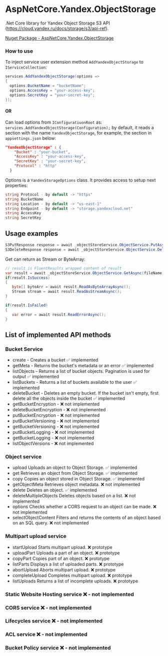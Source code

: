 # AspNetCore.Yandex.ObjectStorage

.Net Core library for Yandex Object Storage S3 API (https://cloud.yandex.ru/docs/storage/s3/api-ref).

[Nuget Package - AspNetCore.Yandex.ObjectStorage](https://www.nuget.org/packages/AspNetCore.Yandex.ObjectStorage/)

### How to use

To inject service user extension method `AddYandexObjectStorage` to `IServiceCollection`:

```C#
services.AddYandexObjectStorage(options =>
{
  options.BucketName = "bucketName";
  options.AccessKey = "your-access-key";
  options.SecretKey = "your-secret-key";
});
```

#### OR

Can load options from `IConfiguratiuonRoot` as: `services.AddYandexObjectStorage(Configuration);`
by default, it reads a section with the name `YandexObjectStorage`, for example, the section in `appsettings.json` below:
```json
"YandexObjectStorage" : {
    "Bucket" : "your-bucket",
    "AccessKey" : "your-access-key",
    "SecretKey" : "your-secret-key",
    "Protocol" : "http"
  }
```

Options is a `YandexStorageOptions` class.
It provides access to setup next properties:
```C#
string Protocol - by default -> "https"
string BucketName
string Location - by default -> "us-east-1"
string Endpoint - by default -> "storage.yandexcloud.net"
string AccessKey
string SecretKey
```

## Usage examples

```C#
S3PutResponse response = await _objectStoreService.ObjectService.PutAsync(byteArr, fileName);
S3DeleteResponse response = await _objectStoreService.ObjectService.DeleteAsync(filename);
```
Get can return as Stream or ByteArray:

```C#
// result is FluentResults wrapped content of result
var result = await _objectStoreService.ObjectService.GetAsync(fileName);
if(result.IsSuccess) 
{
   byte[] byteArr = await result.ReadAsByteArrayAsync();
   Stream stream = await result.ReadAsStreamAsync();
}

if(result.IsFailed)
{
   var error = await result.ReadErrorAsync();
}
```

## List of implemented API methods

### Bucket Service 
- create - Creates a bucket ✅ implemented
- getMeta - Returns the bucket's metadata or an error ✅ implemented
- listObjects - Returns a list of bucket objects. Pagination is used for output ✅ implemented
- listBuckets - Returns a list of buckets available to the user ✅ implemented
- deleteBucket - Deletes an empty bucket. If the bucket isn't empty, first delete all the objects inside the bucket ✅ implemented
- getBucketEncryption - ❌ not implemented
- deleteBucketEncryption - ❌ not implemented
- putBucketEncryption - ❌ not implemented
- putBucketVersioning - ❌ not implemented
- getBucketVersioning - ❌ not implemented
- putBucketLogging - ❌ not implemented
- getBucketLogging - ❌ not implemented
- listObjectVersions - ❌ not implemented

### Object service
- upload	Uploads an object to Object Storage. ✅ implemented
- get	Retrieves an object from Object Storage. ✅ implemented
- copy	Copies an object stored in Object Storage. ✅ implemented
- getObjectMeta	Retrieves object metadata. ❌ not implemented
- delete	Deletes an object. ✅ implemented
- deleteMultipleObjects	Deletes objects based on a list. ❌ not implemented
- options	Checks whether a CORS request to an object can be made. ❌ not implemented
- selectObjectContent	Filters and returns the contents of an object based on an SQL query. ❌ not implemented
### Multipart upload service
- startUpload	Starts multipart upload. ❌ prototype
- uploadPart	Uploads a part of an object. ❌ prototype
- copyPart	Copies part of an object. ❌ prototype
- listParts	Displays a list of uploaded parts. ❌ prototype
- abortUpload	Aborts multipart upload. ❌ prototype
- completeUpload	Completes multipart upload. ❌ prototype
- listUploads	Returns a list of incomplete uploads. ❌ prototype
### Static Website Hosting service ❌ - not implemented
### CORS service ❌ - not implemented
### Lifecycles service ❌ - not implemented
### ACL service ❌ - not implemented
### Bucket Policy service ❌ - not implemented
